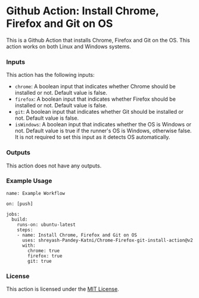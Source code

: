 # Github Action: Install Chrome, Firefox and Git on OS

This is a Github Action that installs Chrome, Firefox and Git on the OS. This action works on both Linux and Windows systems.

### Inputs

This action has the following inputs:
* `chrome`: A boolean input that indicates whether Chrome should be installed or not. Default value is false.
* `firefox`: A boolean input that indicates whether Firefox should be installed or not. Default value is false.
* `git`: A boolean input that indicates whether Git should be installed or not. Default value is false.
* `isWindows`: A boolean input that indicates whether the OS is Windows or not. Default value is true if the runner's OS is Windows, otherwise false. It is not required to set this input as it detects OS automatically.

### Outputs

This action does not have any outputs.

### Example Usage

```
name: Example Workflow

on: [push]

jobs:
  build:
    runs-on: ubuntu-latest
    steps:
    - name: Install Chrome, Firefox and Git on OS
      uses: shreyash-Pandey-Katni/Chrome-Firefox-git-install-action@v2
      with:
        chrome: true
        firefox: true
        git: true
```

### License

This action is licensed under the [MIT License](LICENSE).
